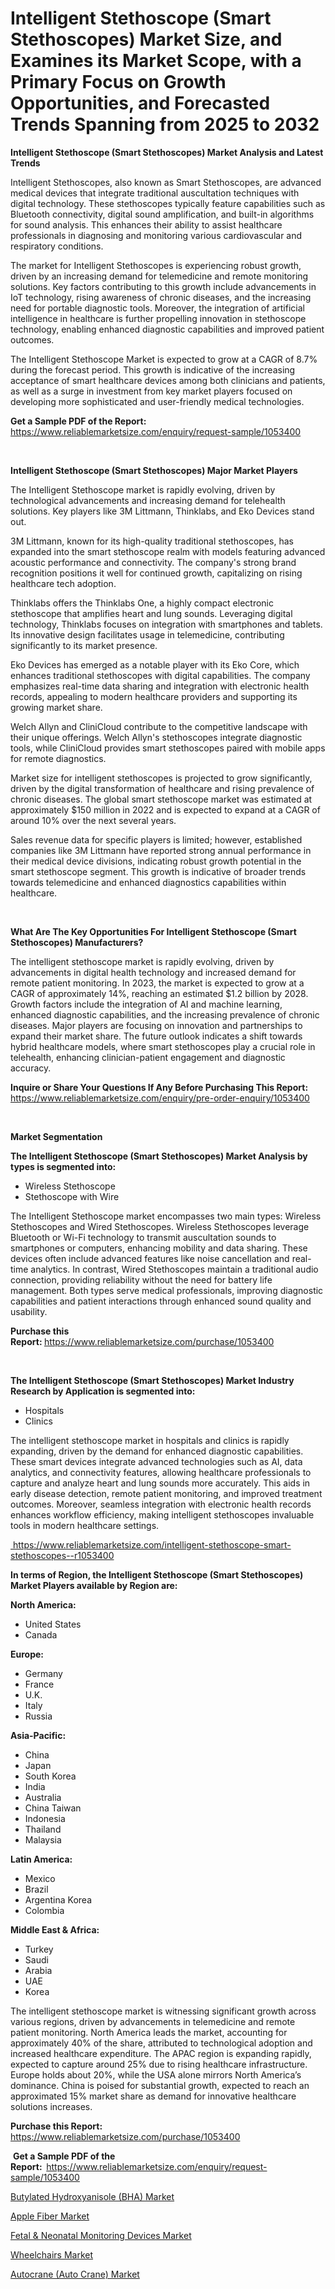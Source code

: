 <p><h1>Intelligent Stethoscope (Smart Stethoscopes) Market Size, and Examines its Market Scope, with a Primary Focus on Growth Opportunities, and Forecasted Trends Spanning from 2025 to 2032</h1></p><p><strong>Intelligent Stethoscope (Smart Stethoscopes) Market Analysis and Latest Trends</strong></p>
<p><p>Intelligent Stethoscopes, also known as Smart Stethoscopes, are advanced medical devices that integrate traditional auscultation techniques with digital technology. These stethoscopes typically feature capabilities such as Bluetooth connectivity, digital sound amplification, and built-in algorithms for sound analysis. This enhances their ability to assist healthcare professionals in diagnosing and monitoring various cardiovascular and respiratory conditions.</p><p>The market for Intelligent Stethoscopes is experiencing robust growth, driven by an increasing demand for telemedicine and remote monitoring solutions. Key factors contributing to this growth include advancements in IoT technology, rising awareness of chronic diseases, and the increasing need for portable diagnostic tools. Moreover, the integration of artificial intelligence in healthcare is further propelling innovation in stethoscope technology, enabling enhanced diagnostic capabilities and improved patient outcomes.</p><p>The Intelligent Stethoscope Market is expected to grow at a CAGR of 8.7% during the forecast period. This growth is indicative of the increasing acceptance of smart healthcare devices among both clinicians and patients, as well as a surge in investment from key market players focused on developing more sophisticated and user-friendly medical technologies.</p></p>
<p><strong>Get a Sample PDF of the Report:&nbsp;</strong> <a href="https://www.reliablemarketsize.com/enquiry/request-sample/1053400?utm_campaign=1998&utm_medium=2&utm_source=Github&utm_content=ia&utm_term=22032025&utm_id=intelligent-stethoscope-smart-stethoscopes">https://www.reliablemarketsize.com/enquiry/request-sample/1053400</a></p>
<p>&nbsp;</p>
<p><strong>Intelligent Stethoscope (Smart Stethoscopes) Major Market Players</strong></p>
<p><p>The Intelligent Stethoscope market is rapidly evolving, driven by technological advancements and increasing demand for telehealth solutions. Key players like 3M Littmann, Thinklabs, and Eko Devices stand out.</p><p>3M Littmann, known for its high-quality traditional stethoscopes, has expanded into the smart stethoscope realm with models featuring advanced acoustic performance and connectivity. The company's strong brand recognition positions it well for continued growth, capitalizing on rising healthcare tech adoption.</p><p>Thinklabs offers the Thinklabs One, a highly compact electronic stethoscope that amplifies heart and lung sounds. Leveraging digital technology, Thinklabs focuses on integration with smartphones and tablets. Its innovative design facilitates usage in telemedicine, contributing significantly to its market presence.</p><p>Eko Devices has emerged as a notable player with its Eko Core, which enhances traditional stethoscopes with digital capabilities. The company emphasizes real-time data sharing and integration with electronic health records, appealing to modern healthcare providers and supporting its growing market share.</p><p>Welch Allyn and CliniCloud contribute to the competitive landscape with their unique offerings. Welch Allyn's stethoscopes integrate diagnostic tools, while CliniCloud provides smart stethoscopes paired with mobile apps for remote diagnostics.</p><p>Market size for intelligent stethoscopes is projected to grow significantly, driven by the digital transformation of healthcare and rising prevalence of chronic diseases. The global smart stethoscope market was estimated at approximately $150 million in 2022 and is expected to expand at a CAGR of around 10% over the next several years.</p><p>Sales revenue data for specific players is limited; however, established companies like 3M Littmann have reported strong annual performance in their medical device divisions, indicating robust growth potential in the smart stethoscope segment. This growth is indicative of broader trends towards telemedicine and enhanced diagnostics capabilities within healthcare.</p></p>
<p>&nbsp;</p>
<p><strong>What Are The Key Opportunities For Intelligent Stethoscope (Smart Stethoscopes) Manufacturers?</strong></p>
<p><p>The intelligent stethoscope market is rapidly evolving, driven by advancements in digital health technology and increased demand for remote patient monitoring. In 2023, the market is expected to grow at a CAGR of approximately 14%, reaching an estimated $1.2 billion by 2028. Growth factors include the integration of AI and machine learning, enhanced diagnostic capabilities, and the increasing prevalence of chronic diseases. Major players are focusing on innovation and partnerships to expand their market share. The future outlook indicates a shift towards hybrid healthcare models, where smart stethoscopes play a crucial role in telehealth, enhancing clinician-patient engagement and diagnostic accuracy.</p></p>
<p><strong>Inquire or Share Your Questions If Any Before Purchasing This Report:</strong> <a href="https://www.reliablemarketsize.com/enquiry/pre-order-enquiry/1053400?utm_campaign=1998&utm_medium=2&utm_source=Github&utm_content=ia&utm_term=22032025&utm_id=intelligent-stethoscope-smart-stethoscopes">https://www.reliablemarketsize.com/enquiry/pre-order-enquiry/1053400</a></p>
<p>&nbsp;</p>
<p><strong>Market Segmentation</strong></p>
<p><strong>The Intelligent Stethoscope (Smart Stethoscopes) Market Analysis by types is segmented into:</strong></p>
<p><ul><li>Wireless Stethoscope</li><li>Stethoscope with Wire</li></ul></p>
<p><p>The Intelligent Stethoscope market encompasses two main types: Wireless Stethoscopes and Wired Stethoscopes. Wireless Stethoscopes leverage Bluetooth or Wi-Fi technology to transmit auscultation sounds to smartphones or computers, enhancing mobility and data sharing. These devices often include advanced features like noise cancellation and real-time analytics. In contrast, Wired Stethoscopes maintain a traditional audio connection, providing reliability without the need for battery life management. Both types serve medical professionals, improving diagnostic capabilities and patient interactions through enhanced sound quality and usability.</p></p>
<p><strong>Purchase this Report:&nbsp;</strong><a href="https://www.reliablemarketsize.com/purchase/1053400?utm_campaign=1998&utm_medium=2&utm_source=Github&utm_content=ia&utm_term=22032025&utm_id=intelligent-stethoscope-smart-stethoscopes">https://www.reliablemarketsize.com/purchase/1053400</a></p>
<p>&nbsp;</p>
<p><strong>The Intelligent Stethoscope (Smart Stethoscopes) Market Industry Research by Application is segmented into:</strong></p>
<p><ul><li>Hospitals</li><li>Clinics</li></ul></p>
<p><p>The intelligent stethoscope market in hospitals and clinics is rapidly expanding, driven by the demand for enhanced diagnostic capabilities. These smart devices integrate advanced technologies such as AI, data analytics, and connectivity features, allowing healthcare professionals to capture and analyze heart and lung sounds more accurately. This aids in early disease detection, remote patient monitoring, and improved treatment outcomes. Moreover, seamless integration with electronic health records enhances workflow efficiency, making intelligent stethoscopes invaluable tools in modern healthcare settings.</p></p>
<p><a href="https://www.reliablemarketsize.com/intelligent-stethoscope-smart-stethoscopes--r1053400?utm_campaign=1998&utm_medium=2&utm_source=Github&utm_content=ia&utm_term=22032025&utm_id=intelligent-stethoscope-smart-stethoscopes">&nbsp;https://www.reliablemarketsize.com/intelligent-stethoscope-smart-stethoscopes--r1053400</a></p>
<p><strong>In terms of Region, the Intelligent Stethoscope (Smart Stethoscopes) Market Players available by Region are:</strong></p>
<p>
    <p> <strong> North America: </strong>
        <ul>
            <li>United States</li>
            <li>Canada</li>
        </ul>
        </p> 
    <p> <strong> Europe: </strong>
        <ul>
            <li>Germany</li>
            <li>France</li>
            <li>U.K.</li>
            <li>Italy</li>
            <li>Russia</li>
        </ul>
        </p> 
    <p> <strong> Asia-Pacific: </strong>
        <ul>
            <li>China</li>
            <li>Japan</li>
            <li>South Korea</li>
            <li>India</li>
            <li>Australia</li>
            <li>China Taiwan</li>
            <li>Indonesia</li>
            <li>Thailand</li>
            <li>Malaysia</li>
        </ul>
        </p> 
    <p> <strong> Latin America: </strong>
        <ul>
            <li>Mexico</li>
            <li>Brazil</li>
            <li>Argentina Korea</li>
            <li>Colombia</li>
        </ul>
        </p> 
    <p> <strong> Middle East & Africa: </strong>
        <ul>
            <li>Turkey</li>
            <li>Saudi</li>
            <li>Arabia</li>
            <li>UAE</li>
            <li>Korea</li>
        </ul>
    </p>
    </p>
<p><p>The intelligent stethoscope market is witnessing significant growth across various regions, driven by advancements in telemedicine and remote patient monitoring. North America leads the market, accounting for approximately 40% of the share, attributed to technological adoption and increased healthcare expenditure. The APAC region is expanding rapidly, expected to capture around 25% due to rising healthcare infrastructure. Europe holds about 20%, while the USA alone mirrors North America’s dominance. China is poised for substantial growth, expected to reach an approximated 15% market share as demand for innovative healthcare solutions increases.</p></p>
<p><strong>Purchase this Report: </strong><a href="https://www.reliablemarketsize.com/purchase/1053400?utm_campaign=1998&utm_medium=2&utm_source=Github&utm_content=ia&utm_term=22032025&utm_id=intelligent-stethoscope-smart-stethoscopes">https://www.reliablemarketsize.com/purchase/1053400</a></p>
<p>&nbsp;<strong>Get a Sample PDF of the Report:&nbsp;&nbsp;</strong><a href="https://www.reliablemarketsize.com/enquiry/request-sample/1053400?utm_campaign=1998&utm_medium=2&utm_source=Github&utm_content=ia&utm_term=22032025&utm_id=intelligent-stethoscope-smart-stethoscopes">https://www.reliablemarketsize.com/enquiry/request-sample/1053400</a></p>
<p><strong></strong></p>
<p><p><a href="https://github.com/neilycalanww/Market-Research-Report-List-1/blob/main/butylated-hydroxyanisole-bha-market.md?utm_campaign=1998&utm_medium=2&utm_source=Github&utm_content=ia&utm_term=22032025&utm_id=intelligent-stethoscope-smart-stethoscopes">Butylated Hydroxyanisole (BHA) Market</a></p><p><a href="https://github.com/Mayankdeswa/Market-Research-Report-List-1/blob/main/apple-fiber-market.md?utm_campaign=1998&utm_medium=2&utm_source=Github&utm_content=ia&utm_term=22032025&utm_id=intelligent-stethoscope-smart-stethoscopes">Apple Fiber Market</a></p><p><a href="https://github.com/gackesaizaze/Market-Research-Report-List-1/blob/main/fetal-neonatal-monitoring-devices-market.md?utm_campaign=1998&utm_medium=2&utm_source=Github&utm_content=ia&utm_term=22032025&utm_id=intelligent-stethoscope-smart-stethoscopes">Fetal & Neonatal Monitoring Devices Market</a></p><p><a href="https://github.com/keolalelekr8/Market-Research-Report-List-1/blob/main/wheelchairs-market.md?utm_campaign=1998&utm_medium=2&utm_source=Github&utm_content=ia&utm_term=22032025&utm_id=intelligent-stethoscope-smart-stethoscopes">Wheelchairs Market</a></p><p><a href="https://github.com/izetajhazuga/Market-Research-Report-List-1/blob/main/autocrane-auto-crane-market.md?utm_campaign=1998&utm_medium=2&utm_source=Github&utm_content=ia&utm_term=22032025&utm_id=intelligent-stethoscope-smart-stethoscopes">Autocrane (Auto Crane) Market</a></p></p>